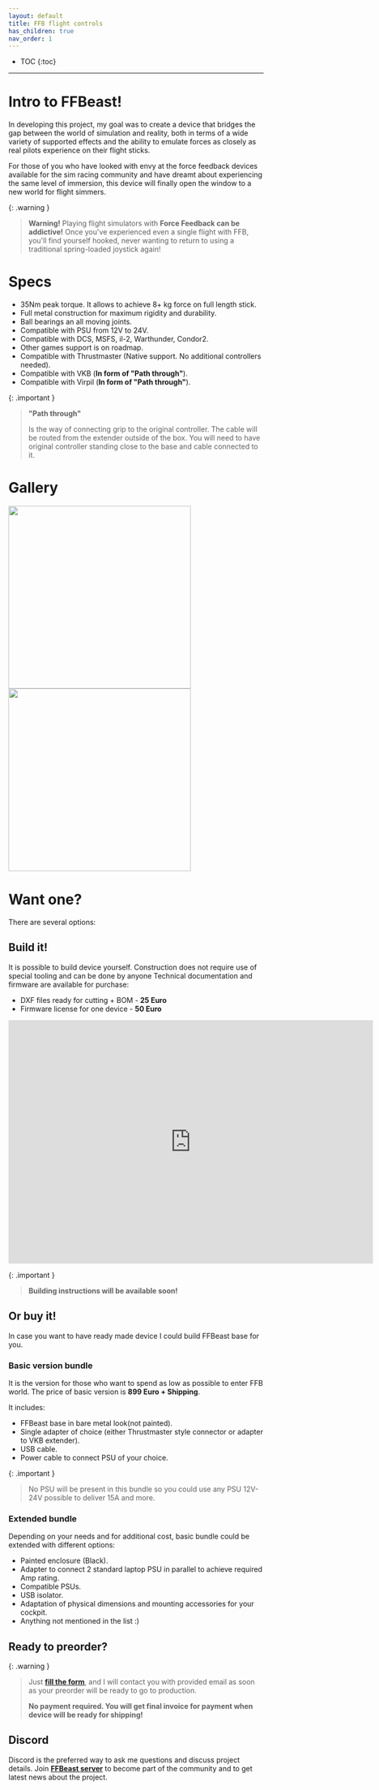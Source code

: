 ```yaml
---
layout: default
title: FFB flight controls
has_children: true
nav_order: 1
---
```


- TOC
{:toc}

---

# Intro to FFBeast!

In developing this project, my goal was to create a device that bridges the gap between the world of simulation and reality,
both in terms of a wide variety of supported effects and the ability to emulate forces as closely as real pilots
experience on their flight sticks.

For those of you who have looked with envy at the force feedback devices available for the sim racing community and
have dreamt about experiencing the same level of immersion, this device will finally open the window to a new world
for flight simmers.

{: .warning }
>**Warning!** Playing flight simulators with **Force Feedback can be addictive!** Once you've experienced even a single
>flight with FFB, you'll find yourself hooked, never wanting to return to using a traditional spring-loaded joystick again!

# Specs

 - 35Nm peak torque. It allows to achieve 8+ kg force on full length stick.
 - Full metal construction for maximum rigidity and durability.
 - Ball bearings an all moving joints.
 - Compatible with PSU from 12V to 24V.
 - Compatible with DCS, MSFS, il-2, Warthunder, Condor2.
 - Other games support is on roadmap.
 - Compatible with Thrustmaster (Native support. No additional controllers needed).
 - Compatible with VKB (**In form of "Path through"**).
 - Compatible with Virpil (**In form of "Path through"**).

{: .important }
> **"Path through"**
> 
> Is the way of connecting grip to the original controller. 
> The cable will be routed from the extender outside of the box. 
> You will need to have original controller standing close to the base and cable connected to it. 

# Gallery
<img src="../../assets/images/vkb_on_extender.jpg" width="360">
<img src="../../assets/images/thrustmaster_on_extender.jpg" width="360">

# Want one?

There are several options:

## Build it! 
It is possible to build device yourself. Construction does not require use of special tooling and can be done by anyone
Technical documentation and firmware are available for purchase:

- DXF files ready for cutting + BOM - **25 Euro**
- Firmware license for one device - **50 Euro**

<iframe src="https://gmail2239807.autodesk360.com/shares/public/SH512d4QTec90decfa6e73dd6a088a09dc43?mode=embed" width="720" height="480" allowfullscreen="true" webkitallowfullscreen="true" mozallowfullscreen="true"  frameborder="0"></iframe>

{: .important }
 >**Building instructions will be available soon!**

## Or buy it!
In case you want to have ready made device I could build FFBeast base for you.   

### Basic version bundle
It is the version for those who want to spend as low as possible to enter FFB world. 
The price of basic version is **899 Euro + Shipping**. 

It includes:
 - FFBeast base in bare metal look(not painted).
 - Single adapter of choice (either Thrustmaster style connector or adapter to VKB extender).
 - USB cable.
 - Power cable to connect PSU of your choice. 

{: .important }
>No PSU will be present in this bundle so you could use any PSU 12V-24V possible to deliver 15A and more.   

### Extended bundle
Depending on your needs and for additional cost, basic bundle could be extended with different options:
- Painted enclosure (Black).
- Adapter to connect 2 standard laptop PSU in parallel to achieve required Amp rating. 
- Compatible PSUs.
- USB isolator.
- Adaptation of physical dimensions and mounting accessories for your cockpit.
- Anything not mentioned in the list :)

## Ready to preorder?

{: .warning }
>Just [**fill the form**](https://forms.gle/nyH7mn7TG4byqH4g7), and I will contact you with provided email as soon as your preorder will be ready to go to production.
> 
> **No payment required. You will get final invoice for payment when device will be ready for shipping!**

## Discord
Discord is the preferred way to ask me questions and discuss project details. 
Join [**FFBeast server**](https://discord.gg/Gt6rnvrZKu) to become part of the community and to get latest news about the project.  





